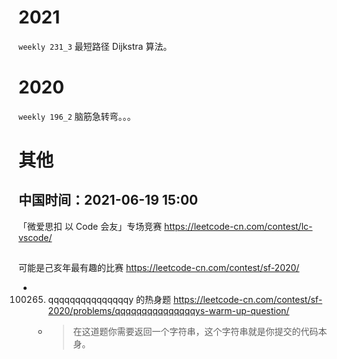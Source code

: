 
# 2021

`weekly 231_3` 最短路径 Dijkstra 算法。

# 2020

`weekly 196_2` 脑筋急转弯。。。

# 其他

## 中国时间：2021-06-19 15:00

「微爱思扣 以 Code 会友」专场竞赛 https://leetcode-cn.com/contest/lc-vscode/

##

可能是己亥年最有趣的比赛 https://leetcode-cn.com/contest/sf-2020/
- 100265. qqqqqqqqqqqqqqqy 的热身题 https://leetcode-cn.com/contest/sf-2020/problems/qqqqqqqqqqqqqqqys-warm-up-question/
  * > 在这道题你需要返回一个字符串，这个字符串就是你提交的代码本身。
